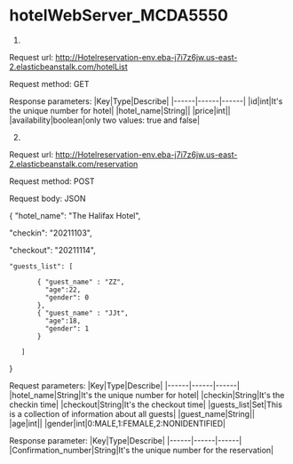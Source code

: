 # hotelWebServer_MCDA5550

1.
Request url: http://Hotelreservation-env.eba-j7i7z6jw.us-east-2.elasticbeanstalk.com/hotelList

Request method: GET

Response parameters:
|Key|Type|Describe|
|------|------|------|
|id|int|It's the unique number for hotel|
|hotel_name|String||
|price|int||
|availability|boolean|only two values: true and false|

2.
Request url: http://Hotelreservation-env.eba-j7i7z6jw.us-east-2.elasticbeanstalk.com/reservation

Request method: POST

Request body: JSON

{ "hotel_name": "The Halifax Hotel",

   "checkin": "20211103",
   
   "checkout": "20211114",
   
    "guests_list": [ 
    
           { "guest_name" : "ZZ",
             "age":22,
             "gender": 0
           },
           { "guest_name" : "JJt",
             "age":18,
             "gender": 1
           }
           
       ]
}

Request parameters:
|Key|Type|Describe|
|------|------|------|
|hotel_name|String|It's the unique number for hotel|
|checkin|String|It's the checkin time|
|checkout|String|It's the checkout time|
|guests_list|Set|This is a collection of information about all guests|
|guest_name|String||
|age|int||
|gender|int|0:MALE,1:FEMALE,2:NONIDENTIFIED|



Response parameter:
|Key|Type|Describe|
|------|------|------|
|Confirmation_number|String|It's the unique number for the reservation|


